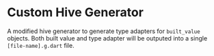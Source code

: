 # Custom Hive Generator

A modified hive generator to generate type adapters for `built_value` objects.
Both built value and type adapter will be outputed into a single `[file-name].g.dart` file.